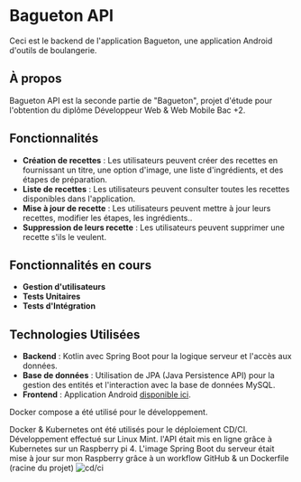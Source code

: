 # Bagueton API

Ceci est le backend de l'application Bagueton, une application Android d'outils de boulangerie.

## À propos

Bagueton API est la seconde partie de "Bagueton", projet d'étude pour l'obtention du diplôme Développeur Web & Web Mobile Bac +2.

## Fonctionnalités

- **Création de recettes** : Les utilisateurs peuvent créer des recettes en fournissant un titre, une option d'image, une liste d'ingrédients, et des étapes de préparation.
- **Liste de recettes** : Les utilisateurs peuvent consulter toutes les recettes disponibles dans l'application.
- **Mise à jour de recette** : Les utilisateurs peuvent mettre à jour leurs recettes, modifier les étapes, les ingrédients..
- **Suppression de leurs recette** : Les utilisateurs peuvent supprimer une recette s'ils le veulent.

## Fonctionnalités en cours
- **Gestion d'utilisateurs**
- **Tests Unitaires**
- **Tests d'Intégration**

## Technologies Utilisées

- **Backend** : Kotlin avec Spring Boot pour la logique serveur et l'accès aux données.
- **Base de données** : Utilisation de JPA (Java Persistence API) pour la gestion des entités et l'interaction avec la base de données MySQL.
- **Frontend** : Application Android [disponible ici](https://github.com/CedricSanchezGithub/Bagueton_v1).

Docker compose a été utilisé pour le développement.

Docker & Kubernetes ont été utilisés pour le déploiement CD/CI. Développement effectué sur Linux Mint.
l'API était mis en ligne grâce à Kubernetes sur un Raspberry pi 4.
L'image Spring Boot du serveur était mise à jour sur mon Raspberry grâce à un workflow GitHub & un Dockerfile (racine du projet)
![cd/ci](https://github.com/CedricSanchezGithub/Bagueton_API/assets/129597649/f9fbd595-e86f-4d11-a76d-3535f8418955)
